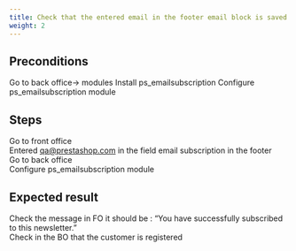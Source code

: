 ```yaml
---
title: Check that the entered email in the footer email block is saved
weight: 2
---
```


## Preconditions

Go to back office-> modules
Install ps_emailsubscription
Configure ps_emailsubscription module
## Steps

Go to front office\
Entered qa@prestashop.com in the field email subscription in the footer\
Go to back office \
Configure ps_emailsubscription module

## Expected result

Check the message in FO it should be :  “You have successfully subscribed to this newsletter.”  \
Check in the BO that the customer is registered

